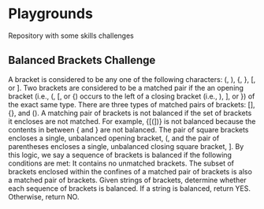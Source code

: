 # Playgrounds
Repository with some skills challenges 

## Balanced Brackets Challenge
A bracket is considered to be any one of the following characters: (, ), {, }, [, or ].
Two brackets are considered to be a matched pair if the an opening bracket (i.e., (, [, or {) occurs to the left of a closing bracket (i.e., ), ], or }) of the exact same type. There are three types of matched pairs of brackets: [], {}, and ().
A matching pair of brackets is not balanced if the set of brackets it encloses are not matched. For example, {[(])} is not balanced because the contents in between { and } are not balanced. The pair of square brackets encloses a single, unbalanced opening bracket, (, and the pair of parentheses encloses a single, unbalanced closing square bracket, ].
By this logic, we say a sequence of brackets is balanced if the following conditions are met:
It contains no unmatched brackets.
The subset of brackets enclosed within the confines of a matched pair of brackets is also a matched pair of brackets.
Given  strings of brackets, determine whether each sequence of brackets is balanced. If a string is balanced, return YES. Otherwise, return NO.
